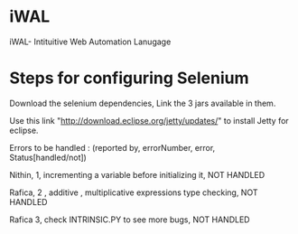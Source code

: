 iWAL
====

iWAL- Intituitive Web Automation Lanugage


Steps for configuring Selenium
==============================

Download the selenium dependencies, Link the 3 jars available in them.

Use this link "http://download.eclipse.org/jetty/updates/" to install Jetty for eclipse.


Errors to be handled : (reported by, errorNumber, error, Status[handled/not])


Nithin, 1, incrementing a variable before initializing it, NOT HANDLED

Rafica, 2 , additive , multiplicative expressions type checking, NOT HANDLED

Rafica 3, check INTRINSIC.PY to see more bugs, NOT HANDLED

